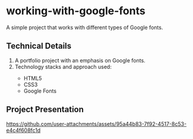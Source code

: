 # working-with-google-fonts
A simple project that works with different types of Google fonts.

## Technical Details
1. A portfolio project with an emphasis on Google fonts.
2. Technology stacks and approach used:
<ul>
  <ul>
    <li>HTML5</li>  
    <li>CSS3</li>  
    <li>Google Fonts</li>  
  </ul>
</ul>

## Project Presentation

https://github.com/user-attachments/assets/95a44b83-7f92-4517-8c53-e4c4f608fc1d
